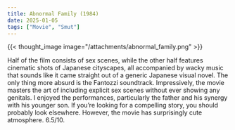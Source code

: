```yaml
---
title: Abnormal Family (1984)
date: 2025-01-05
tags: ["Movie", "Smut"]
---
```


{{< thought_image image="/attachments/abnormal_family.png" >}}

Half of the film consists of sex scenes, while the other half features cinematic shots of Japanese cityscapes, all accompanied by wacky music that sounds like it came straight out of a generic Japanese visual novel. The only thing more absurd is the Fantozzi soundtrack. Impressively, the movie masters the art of including explicit sex scenes without ever showing any genitals. I enjoyed the performances, particularly the father and his synergy with his younger son. If you’re looking for a compelling story, you should probably look elsewhere. However, the movie has surprisingly cute atmosphere. 6.5/10.
